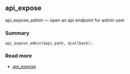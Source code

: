 ## api_expose

api_expose_admin — open an api endpoint for admin user
### Summary

    api_expose_admin($api_path, $callback);

### Read more

* [api_expose](api_expose.md "api_expose")

 
 